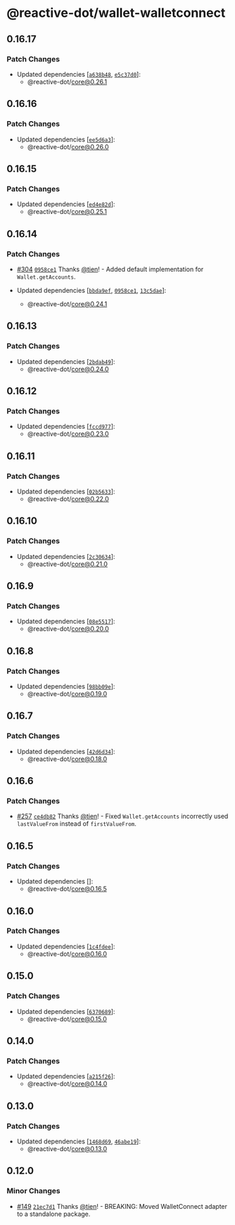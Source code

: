 # @reactive-dot/wallet-walletconnect

## 0.16.17

### Patch Changes

- Updated dependencies [[`a638b48`](https://github.com/tien/reactive-dot/commit/a638b48e595f5dd6d87141f12f62616b507f3ed8), [`e5c37d0`](https://github.com/tien/reactive-dot/commit/e5c37d04fbdf5515c09f65875c4f8f6c6c1c5f01)]:
  - @reactive-dot/core@0.26.1

## 0.16.16

### Patch Changes

- Updated dependencies [[`ee5d6a3`](https://github.com/tien/reactive-dot/commit/ee5d6a305cd1bfe9213ea82d5c81d0e1bcce2dfa)]:
  - @reactive-dot/core@0.26.0

## 0.16.15

### Patch Changes

- Updated dependencies [[`ed4e82d`](https://github.com/tien/reactive-dot/commit/ed4e82d3eed9499f0c59d3bb1fceb151ce1e305a)]:
  - @reactive-dot/core@0.25.1

## 0.16.14

### Patch Changes

- [#304](https://github.com/tien/reactive-dot/pull/304) [`0958ce1`](https://github.com/tien/reactive-dot/commit/0958ce1f6c06f6e163b4ce6e8f012caf4fb34040) Thanks [@tien](https://github.com/tien)! - Added default implementation for `Wallet.getAccounts`.

- Updated dependencies [[`bbda9ef`](https://github.com/tien/reactive-dot/commit/bbda9ef093e87a96d6eb23ba51464ec02ba08bb2), [`0958ce1`](https://github.com/tien/reactive-dot/commit/0958ce1f6c06f6e163b4ce6e8f012caf4fb34040), [`13c5dae`](https://github.com/tien/reactive-dot/commit/13c5dae1a0ca5500d798ac31e3a8b81bc9d3f78a)]:
  - @reactive-dot/core@0.24.1

## 0.16.13

### Patch Changes

- Updated dependencies [[`2bdab49`](https://github.com/tien/reactive-dot/commit/2bdab4925c736a81245936fb4034984dd4211f23)]:
  - @reactive-dot/core@0.24.0

## 0.16.12

### Patch Changes

- Updated dependencies [[`fccd977`](https://github.com/tien/reactive-dot/commit/fccd9778365d71a6903560513455f033fded0b4c)]:
  - @reactive-dot/core@0.23.0

## 0.16.11

### Patch Changes

- Updated dependencies [[`02b5633`](https://github.com/tien/reactive-dot/commit/02b56338948e32463b9b3e682340a25920386d91)]:
  - @reactive-dot/core@0.22.0

## 0.16.10

### Patch Changes

- Updated dependencies [[`2c30634`](https://github.com/tien/reactive-dot/commit/2c3063493977b78c95312b507332cced8296e66b)]:
  - @reactive-dot/core@0.21.0

## 0.16.9

### Patch Changes

- Updated dependencies [[`08e5517`](https://github.com/tien/reactive-dot/commit/08e5517f01bb24285ef4684f6de27753e3a9f2e9)]:
  - @reactive-dot/core@0.20.0

## 0.16.8

### Patch Changes

- Updated dependencies [[`98bb09e`](https://github.com/tien/reactive-dot/commit/98bb09e623805cf772dd42ce1ed144f569a71bae)]:
  - @reactive-dot/core@0.19.0

## 0.16.7

### Patch Changes

- Updated dependencies [[`42d6d34`](https://github.com/tien/reactive-dot/commit/42d6d343bb299d56b14a18dd0d7e54c90d20c1b6)]:
  - @reactive-dot/core@0.18.0

## 0.16.6

### Patch Changes

- [#257](https://github.com/tien/reactive-dot/pull/257) [`ce4db82`](https://github.com/tien/reactive-dot/commit/ce4db82577957a7d029c072d953b4c5e6e6462aa) Thanks [@tien](https://github.com/tien)! - Fixed `Wallet.getAccounts` incorrectly used `lastValueFrom` instead of `firstValueFrom`.

## 0.16.5

### Patch Changes

- Updated dependencies []:
  - @reactive-dot/core@0.16.5

## 0.16.0

### Patch Changes

- Updated dependencies [[`1c4fdee`](https://github.com/tien/reactive-dot/commit/1c4fdee520b066254c48ba58562c50d75473da69)]:
  - @reactive-dot/core@0.16.0

## 0.15.0

### Patch Changes

- Updated dependencies [[`6370689`](https://github.com/tien/reactive-dot/commit/63706898748890dc4f16a2469deafbd36dedf9b5)]:
  - @reactive-dot/core@0.15.0

## 0.14.0

### Patch Changes

- Updated dependencies [[`a215f26`](https://github.com/tien/reactive-dot/commit/a215f26b3d22feea611ede32ebdbaace4adf7503)]:
  - @reactive-dot/core@0.14.0

## 0.13.0

### Patch Changes

- Updated dependencies [[`1468d69`](https://github.com/tien/reactive-dot/commit/1468d69091e4aa96886edbf3272b0b3df21a4a4a), [`46abe19`](https://github.com/tien/reactive-dot/commit/46abe19dd85a54385e480941baae2275603718e9)]:
  - @reactive-dot/core@0.13.0

## 0.12.0

### Minor Changes

- [#149](https://github.com/tien/reactive-dot/pull/149) [`21ec7d1`](https://github.com/tien/reactive-dot/commit/21ec7d14185ac02c4f48e365db2932eae324aec8) Thanks [@tien](https://github.com/tien)! - BREAKING: Moved WalletConnect adapter to a standalone package.
